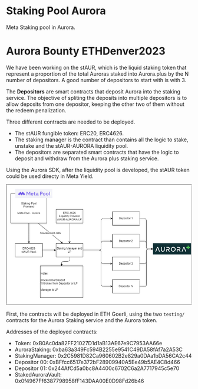 # Staking Pool Aurora

Meta Staking pool in Aurora.

# Aurora Bounty ETHDenver2023

We have been working on the stAUR, which is the liquid staking token that represent a proportion of the total Auroras staked into Aurora.plus by the N number of depositors. A good number of depositors to start with is with 3.

The **Depositors** are smart contracts that deposit Aurora into the staking service. The objective of spliting the deposits into multiple depositors is to allow deposits from one depositor, keeping the other two of them without the redeem penalization.

Three different contracts are needed to be deployed.

- The stAUR fungible token: ERC20, ERC4626.
- The staking manager is the contract than contains all the logic to stake, unstake and the stAUR-AURORA liquidity pool.
- The depositors are separated smart contracts that have the logic to deposit and withdraw from the Aurora plus staking service.

Using the Aurora SDK, after the liquidity pool is developed, the stAUR token could be used directy in Meta Yield.

![Architecture](media/stakingAurora.png)

First, the contracts will be deployed in ETH Goerli, using the two `testing/` contracts for the Aurora Staking service and the Aurora token.



Addresses of the deployed contracts:
 - Token:             0xB0Ac0da82FF21027D1d1aB13AE67e9C7953AA66e
 - AuroraStaking:     0xba63a349Fc594B2255e9541C49DA58fAf7a2A53C
 - StakingManager:    0x2C5981D82Ca960602B2e829a0DAa1bDA56CA2c44
 - Depositor 00:      0xBFfcc6517e372bF28909940A5Ee49b5AE4C8d466
 - Depositor 01:      0x244AfCd5a0bc8A4400c6702C6a2A7717945c5e70
 - StakedAuroraVault: 0x0f4967Ff6387798958fF143DAA00E0D98Fd26b46
